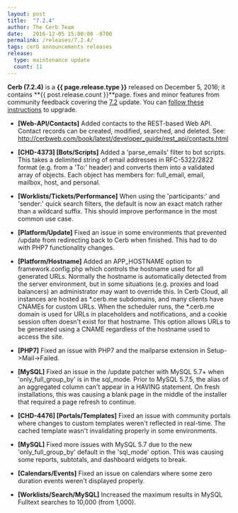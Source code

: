 ```yaml
---
layout: post
title:  "7.2.4"
author: The Cerb Team
date:   2016-12-05 15:00:00 -0700
permalink: /releases/7.2.4/
tags: cerb announcements releases
release:
  type: maintenance update
  count: 11
---
```


**Cerb (7.2.4)** is a **{{ page.release.type }}** released on December 5, 2016; it contains **{{ post.release.count }}**page. fixes and minor features from community feedback covering the [7.2](/releases/7.2/) update.  You can [follow these instructions](/docs/upgrading/) to upgrade.

* **[Web-API/Contacts]** Added contacts to the REST-based Web API. Contact records can be created, modified, searched, and deleted. See: http://cerbweb.com/book/latest/developer_guide/rest_api/contacts.html

* **[CHD-4373] [Bots/Scripts]** Added a 'parse_emails' filter to bot scripts. This takes a delimited string of email addresses in RFC-5322/2822 format (e.g. from a 'To:' header) and converts them into a validated array of objects. Each object has members for: full_email, email, mailbox, host, and personal.

* **[Worklists/Tickets/Performance]** When using the 'participants:' and 'sender:' quick search filters, the default is now an exact match rather than a wildcard suffix. This should improve performance in the most common use case.

* **[Platform/Update]** Fixed an issue in some environments that prevented /update from redirecting back to Cerb when finished. This had to do with PHP7 functionality changes.

* **[Platform/Hostname]** Added an APP_HOSTNAME option to framework.config.php which controls the hostname used for all generated URLs. Normally the hostname is automatically detected from the server environment, but in some situations (e.g. proxies and load balancers) an administrator may want to override this. In Cerb Cloud, all instances are hosted as *.cerb.me subdomains, and many clients have CNAMEs for custom URLs.  When the scheduler runs, the *.cerb.me domain is used for URLs in placeholders and notifications, and a cookie session often doesn't exist for that hostname. This option allows URLs to be generated using a CNAME regardless of the hostname used to access the site.

* **[PHP7]** Fixed an issue with PHP7 and the mailparse extension in Setup->Mail->Failed.

* **[MySQL]** Fixed an issue in the /update patcher with MySQL 5.7+ when 'only_full_group_by' is in the sql_mode. Prior to MySQL 5.7.5, the alias of an aggregated column can't appear in a HAVING statement. On fresh installations, this was causing a blank page in the middle of the installer that required a page refresh to continue.

* **[CHD-4476] [Portals/Templates]** Fixed an issue with community portals where changes to custom templates weren't reflected in real-time. The cached template wasn't invalidating properly in some environments.

* **[MySQL]** Fixed more issues with MySQL 5.7 due to the new 'only_full_group_by' default in the 'sql_mode' option. This was causing some reports, subtotals, and dashboard widgets to break.

* **[Calendars/Events]** Fixed an issue on calendars where some zero duration events weren't displayed properly.

* **[Worklists/Search/MySQL]** Increased the maximum results in MySQL Fulltext searches to 10,000 (from 1,000).

